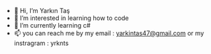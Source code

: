 - 👋 Hi, I’m Yarkın Taş
- 👀 I’m interested in learning how to code 
- 🌱 I’m currently learning c#
- 📫 you can reach me by my email : yarkintas47@gmail.com or my instragram : yrknts
                           
<!--
yarkintas/yarkintas is a ✨ special ✨ repository because its `README.md` (this file) appears on your GitHub profile.
You can click the Preview link to take a look at your changes.
--->

